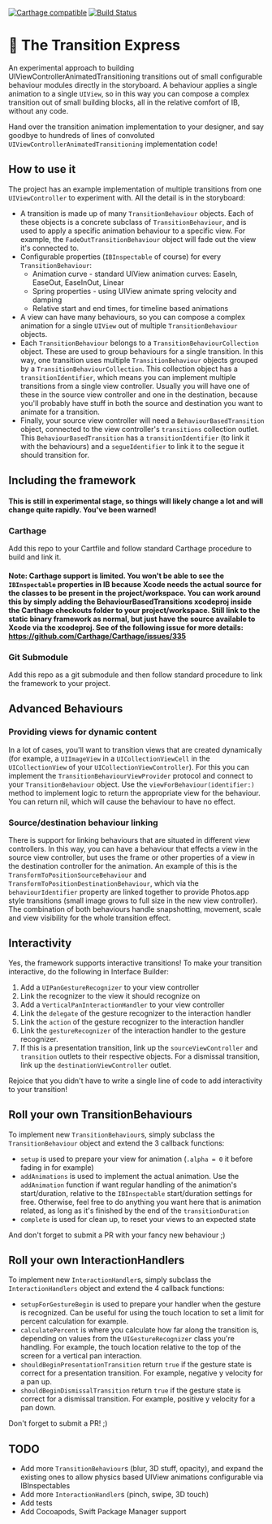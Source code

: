 [![Carthage compatible](https://img.shields.io/badge/Carthage-compatible-4BC51D.svg?style=flat)](https://github.com/Carthage/Carthage)
[![Build Status](https://travis-ci.org/mfclarke/BehaviourBasedTransitions.svg?branch=master)](https://travis-ci.org/mfclarke/BehaviourBasedTransitions)

# 🚅 The Transition Express

An experimental approach to building UIViewControllerAnimatedTransitioning transitions out of small configurable behaviour modules directly in the storyboard. A behaviour applies a single animation to a single ```UIView```, so in this way you can compose a complex transition out of small building blocks, all in the relative comfort of IB, without any code.

Hand over the transition animation implementation to your designer, and say goodbye to hundreds of lines of convoluted ```UIViewControllerAnimatedTransitioning``` implementation code!

## How to use it

The project has an example implementation of multiple transitions from one ```UIViewController``` to experiment with. All the detail is in the storyboard:

* A transition is made up of many ```TransitionBehaviour``` objects. Each of these objects is a concrete subclass of ```TransitionBehaviour```, and is used to apply a specific animation behaviour to a specific view. For example, the ```FadeOutTransitionBehaviour``` object will fade out the view it's connected to.
* Configurable properties (```IBInspectable``` of course) for every ```TransitionBehaviour```:
  * Animation curve - standard UIView animation curves: EaseIn, EaseOut, EaseInOut, Linear
  * Spring properties - using UIView animate spring velocity and damping
  * Relative start and end times, for timeline based animations
* A view can have many behaviours, so you can compose a complex animation for a single ```UIView``` out of multiple ```TransitionBehaviour``` objects.
* Each ```TransitionBehaviour``` belongs to a ```TransitionBehaviourCollection``` object. These are used to group behaviours for a single transition. In this way, one transition uses multiple ```TransitionBehaviour``` objects grouped by a ```TransitionBehaviourCollection```. This collection object has a ```transitionIdentifier```, which means you can implement multiple transitions from a single view controller. Usually you will have one of these in the source view controller and one in the destination, because you'll probably have stuff in both the source and destination you want to animate for a transition.
* Finally, your source view controller will need a ```BehaviourBasedTransition``` object, connected to the view controller's ```transitions``` collection outlet. This ```BehaviourBasedTransition``` has a ```transitionIdentifier``` (to link it with the behaviours) and a ```segueIdentifier``` to link it to the segue it should transition for.

## Including the framework
#### This is still in experimental stage, so things will likely change a lot and will change quite rapidly. You've been warned!
### Carthage
Add this repo to your Cartfile and follow standard Carthage procedure to build and link it.

#### Note: Carthage support is limited. You won't be able to see the ```IBInspectable``` properties in IB because Xcode needs the actual source for the classes to be present in the project/workspace. You can work around this by simply adding the BehaviourBasedTransitions xcodeproj inside the Carthage checkouts folder to your project/workspace. Still link to the static binary framework as normal, but just have the source available to Xcode via the xcodeproj. See of the following issue for more details: https://github.com/Carthage/Carthage/issues/335

### Git Submodule
Add this repo as a git submodule and then follow standard procedure to link the framework to your project.

## Advanced Behaviours

### Providing views for dynamic content
In a lot of cases, you'll want to transition views that are created dynamically (for example, a ```UIImageView``` in a ```UICollectionViewCell``` in the ```UICollectionView``` of your ```UICollectionViewController```). For this you can implement the ```TransitionBehaviourViewProvider``` protocol and connect to your ```TransitionBehaviour``` object. Use the ```viewForBehaviour(identifier:)``` method to implement logic to return the appropriate view for the behaviour. You can return nil, which will cause the behaviour to have no effect.

### Source/destination behaviour linking
There is support for linking behaviours that are situated in different view controllers. In this way, you can have a behaviour that effects a view in the source view controller, but uses the frame or other properties of a view in the destination controller for the animation. An example of this is the ```TransformToPositionSourceBehaviour``` and ```TransformToPositionDestinationBehaviour```, which via the ```behaviourIdentifier``` property are linked together to provide Photos.app style transitions (small image grows to full size in the new view controller). The combination of both behaviours handle snapshotting, movement, scale and view visibility for the whole transition effect.

## Interactivity
Yes, the framework supports interactive transitions! To make your transition interactive, do the following in Interface Builder:

1. Add a ```UIPanGestureRecognizer``` to your view controller
1. Link the recognizer to the view it should recognize on
1. Add a ```VerticalPanInteractionHandler``` to your view controller 
1. Link the ```delegate``` of the gesture recognizer to the interaction handler
1. Link the ```action``` of the gesture recognizer to the interaction handler
1. Link the ```gestureRecognizer``` of the interaction handler to the gesture recognizer.
1. If this is a presentation transition, link up the ```sourceViewController``` and ```transition``` outlets to their respective objects. For a dismissal transition, link up the ```destinationViewController``` outlet.

Rejoice that you didn't have to write a single line of code to add interactivity to your transition!

## Roll your own TransitionBehaviours

To implement new ```TransitionBehaviour```s, simply subclass the ```TransitionBehaviour``` object and extend the 3 callback functions:

* ```setup``` is used to prepare your view for animation (```.alpha = 0``` it before fading in for example)
* ```addAnimations``` is used to implement the actual animation. Use the ```addAnimation``` function if want regular handling of the animation's start/duration, relative to the ```IBInspectable``` start/duration settings for free. Otherwise, feel free to do anything you want here that is animation related, as long as it's finished by the end of the ```transitionDuration```
* ```complete``` is used for clean up, to reset your views to an expected state

And don't forget to submit a PR with your fancy new behaviour ;)

## Roll your own InteractionHandlers

To implement new ```InteractionHandler```s, simply subclass the ```InteractionHandlers``` object and extend the 4 callback functions:

* ```setupForGestureBegin``` is used to prepare your handler when the gesture is recognized. Can be useful for using the touch location to set a limit for percent calculation for example.
* ```calculatePercent``` is where you calculate how far along the transition is, depending on values from the ```UIGestureRecognizer``` class you're handling. For example, the touch location relative to the top of the screen for a vertical pan interaction.
* ```shouldBeginPresentationTransition``` return ```true``` if the gesture state is correct for a presentation transition. For example, negative y velocity for a pan up.
* ```shouldBeginDismissalTransition``` return ```true``` if the gesture state is correct for a dismissal transition. For example, positive y velocity for a pan down.

Don't forget to submit a PR! ;)

## TODO

* Add more ```TransitionBehaviour```s (blur, 3D stuff, opacity), and expand the existing ones to allow physics based UIView animations configurable via IBInspectables
* Add more ```InteractionHandler```s (pinch, swipe, 3D touch)
* Add tests
* Add Cocoapods, Swift Package Manager support
